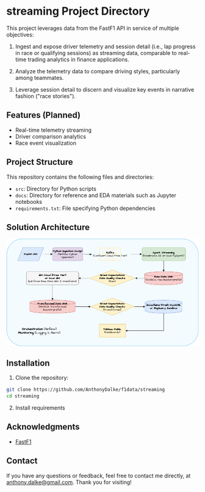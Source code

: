 # streaming Project Directory

This project leverages data from the FastF1 API in service of multiple objectives:

1. Ingest and expose driver telemetry and session detail (i.e., lap progress in race or qualifying sessions) as streaming data, comparable to real-time trading analytics in finance applications.

2. Analyze the telemetry data to compare driving styles, particularly among teammates.

3. Leverage session detail to discern and visualize key events in narrative fashion ("race stories").

## Features (Planned)
- Real-time telemetry streaming
- Driver comparison analytics
- Race event visualization

## Project Structure

This repository contains the following files and directories:

- `src`: Directory for Python scripts
- `docs`: Directory for reference and EDA materials such as Jupyter notebooks
- `requirements.txt`: File specifying Python dependencies

## Solution Architecture

![F1 Data Pipeline Architecture](docs/solution_diagram.png)

## Installation

1. Clone the repository:
```sh
git clone https://github.com/AnthonyDalke/f1data/streaming
cd streaming
```

2. Install requirements

## Acknowledgments
- [FastF1](https://theoehrly.github.io/Fast-F1/)

## Contact
If you have any questions or feedback, feel free to contact me directly, at anthony.dalke@gmail.com. Thank you for visiting!
